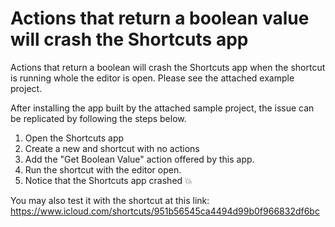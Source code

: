 # Actions that return a boolean value will crash the Shortcuts app

Actions that return a boolean will crash the Shortcuts app when the shortcut is running whole the editor is open. Please see the attached example project.

After installing the app built by the attached sample project, the issue can be replicated by following the steps below.

1. Open the Shortcuts app
2. Create a new and shortcut with no actions
3. Add the "Get Boolean Value" action offered by this app.
4. Run the shortcut with the editor open.
5. Notice that the Shortcuts app crashed 💥

You may also test it with the shortcut at this link: https://www.icloud.com/shortcuts/951b56545ca4494d99b0f966832df6bc